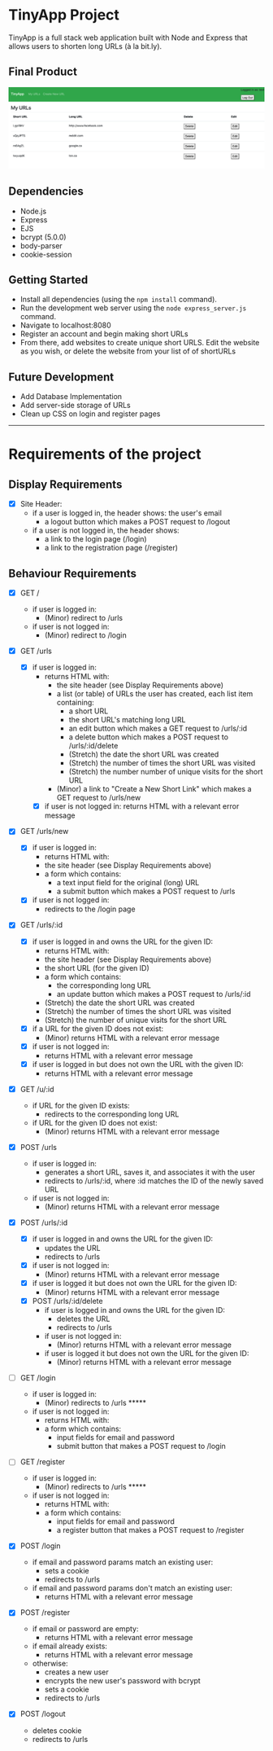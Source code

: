 # TinyApp Project

TinyApp is a full stack web application built with Node and Express that allows users to shorten long URLs (à la bit.ly).

## Final Product

!["Screenshot of URLs page"](https://raw.githubusercontent.com/DJVinyl/tinyapp/master/docs/Screen%20Shot%202021-02-17%20at%202.12.51%20PM.png)

## Dependencies

- Node.js
- Express
- EJS
- bcrypt (5.0.0)
- body-parser
- cookie-session

## Getting Started

- Install all dependencies (using the `npm install` command).
- Run the development web server using the `node express_server.js` command.
- Navigate to localhost:8080
- Register an account and begin making short URLs
- From there, add websites to create unique short URLS. Edit the website as you wish, or delete the website from your list of of shortURLs

## Future Development

- Add Database Implementation
- Add server-side storage of URLs
- Clean up CSS on login and register pages

____________________________

# Requirements of the project

## Display Requirements
- [x] Site Header:
  - if a user is logged in, the header shows:
    the user's email
    - a logout button which makes a POST request to /logout
  - if a user is not logged in, the header shows:
    - a link to the login page (/login)
    - a link to the registration page (/register)

  
## Behaviour Requirements

- [x] GET /
    - if user is logged in:
        - (Minor) redirect to /urls
    - if user is not logged in:
        - (Minor) redirect to /login

- [x] GET /urls
  - [x] if user is logged in:
    - returns HTML with:
      - the site header (see Display Requirements above)
      - a list (or table) of URLs the user has created, each list item containing:
        - a short URL
        - the short URL's matching long URL
        - an edit button which makes a GET request to /urls/:id
        - a delete button which makes a POST request to /urls/:id/delete
        - (Stretch) the date the short URL was created
        - (Stretch) the number of times the short URL was visited
        - (Stretch) the number number of unique visits for the short URL
      - (Minor) a link to "Create a New Short Link" which makes a GET request to /urls/new
    - [x] if user is not logged in:
      returns HTML with a relevant error message
- [x] GET /urls/new
  - [x] if user is logged in:
    - returns HTML with:
    - the site header (see Display Requirements above)
    - a form which contains:
      - a text input field for the original (long) URL
      - a submit button which makes a POST request to /urls
  - [x] if user is not logged in:
      - redirects to the /login page

- [x] GET /urls/:id
  - [x] if user is logged in and owns the URL for the given ID:
    - returns HTML with:
    - the site header (see Display Requirements above)
    - the short URL (for the given ID)
    - a form which contains:
      - the corresponding long URL
      - an update button which makes a POST request to /urls/:id
    - (Stretch) the date the short URL was created
    - (Stretch) the number of times the short URL was visited
    - (Stretch) the number of unique visits for the short URL
  - [x] if a URL for the given ID does not exist:
    - (Minor) returns HTML with a relevant error message
  - [x] if user is not logged in:
    - returns HTML with a relevant error message
  - [x] if user is logged in but does not own the URL with the given ID:
    - returns HTML with a relevant error message

- [x] GET /u/:id
  - if URL for the given ID exists:
    - redirects to the corresponding long URL
  - if URL for the given ID does not exist:
    - (Minor) returns HTML with a relevant error message

- [x] POST /urls
  - if user is logged in:
    - generates a short URL, saves it, and associates it with the user
    - redirects to /urls/:id, where :id matches the ID of the newly saved URL
  - if user is not logged in:
    - (Minor) returns HTML with a relevant error message

- [x] POST /urls/:id
  - [x] if user is logged in and owns the URL for the given ID:
    - updates the URL
    - redirects to /urls
  - [x] if user is not logged in:
    - (Minor) returns HTML with a relevant error message
  - [x] if user is logged it but does not own the URL for the given ID:
    - (Minor) returns HTML with a relevant error message
  - [x] POST /urls/:id/delete
    - if user is logged in and owns the URL for the given ID:
      - deletes the URL
      - redirects to /urls
    - if user is not logged in:
      - (Minor) returns HTML with a relevant error message
    - if user is logged it but does not own the URL for the given ID:
      - (Minor) returns HTML with a relevant error message

- [ ] GET /login
  - if user is logged in:
    - (Minor) redirects to /urls *****
  - if user is not logged in:
    - returns HTML with:
    - a form which contains:
      - input fields for email and password
      - submit button that makes a POST request to /login

- [ ] GET /register
  - if user is logged in:
    - (Minor) redirects to /urls  *****
  - if user is not logged in:
    - returns HTML with:
    - a form which contains:
      - input fields for email and password
      - a register button that makes a POST request to /register

- [x] POST /login
  - if email and password params match an existing user:
    - sets a cookie
    - redirects to /urls
  - if email and password params don't match an existing user:
    - returns HTML with a relevant error message

- [x] POST /register
  - if email or password are empty:
    - returns HTML with a relevant error message
  - if email already exists:
    - returns HTML with a relevant error message
  - otherwise:
    - creates a new user
    - encrypts the new user's password with bcrypt
    - sets a cookie
    - redirects to /urls

- [x] POST /logout
  - deletes cookie
  - redirects to /urls